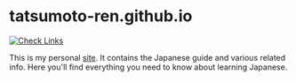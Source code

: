 # tatsumoto-ren.github.io

[![Check Links](https://github.com/tatsumoto-ren/tatsumoto-ren.github.io/actions/workflows/links.yml/badge.svg)](https://github.com/tatsumoto-ren/tatsumoto-ren.github.io/actions/workflows/links.yml)

This is my personal [site](https://tatsumoto-ren.github.io/).
It contains the Japanese guide and various related info.
Here you'll find everything you need to know about learning Japanese.
